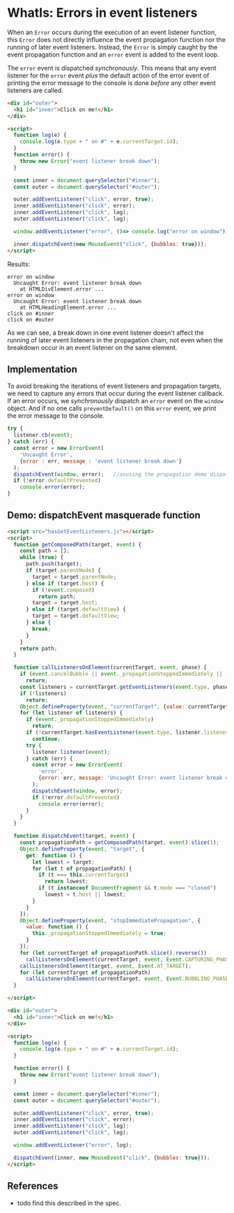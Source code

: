 # WhatIs: Errors in event listeners

When an `Error` occurs during the execution of an event listener function, this `Error` does not directly influence the event propagation function nor the running of later event listeners. Instead, the `Error` is simply caught by the event propagation function and an `error` event is added to the event loop.

The `error` event is dispatched *synchronously*. This means that any event listener for the `error` event *plus* the default action of the error event of printing the error message to the console is done *before* any other event listeners are called.  

```html
<div id="outer">
  <h1 id="inner">Click on me!</h1>
</div>

<script>
  function log(e) {
    console.log(e.type + " on #" + e.currentTarget.id);
  }
  function error() {
    throw new Error("event listener break down");
  }

  const inner = document.querySelector("#inner");
  const outer = document.querySelector("#outer");

  outer.addEventListener("click", error, true);
  inner.addEventListener("click", error);
  inner.addEventListener("click", log);
  outer.addEventListener("click", log);

  window.addEventListener("error", ()=> console.log("error on window"));

  inner.dispatchEvent(new MouseEvent("click", {bubbles: true}));
</script>
```

Results:

```
error on window
  Uncaught Error: event listener break down
    at HTMLDivElement.error ...
error on window
  Uncaught Error: event listener break down
    at HTMLHeadingElement.error ...
click on #inner
click on #outer
```

As we can see, a break down in one event listener doesn't affect the running of later event listeners in the propagation chain, not even when the breakdown occur in an event listener on the same element.

## Implementation

To avoid breaking the iterations of event listeners and propagation targets, we need to capture any errors that occur during the event listener callback. If an error occurs, we *synchronously* dispatch an `error` event on the `window` object. And if no one calls `preventDefault()` on this `error` event, we print the error message to the console.   

```javascript
try {
  listener.cb(event);
} catch (err) {
  const error = new ErrorEvent(
    'Uncaught Error', 
    {error : err, message : 'event listener break down'}
  );                       
  dispatchEvent(window, error);   //asusing the propagation demo dispatchEvent function to also dispatch the error event
  if (!error.defaultPrevented)
    console.error(error);
}
```

## Demo: dispatchEvent masquerade function

```html
<script src="hasGetEventListeners.js"></script>
<script>
  function getComposedPath(target, event) {
    const path = [];
    while (true) {
      path.push(target);
      if (target.parentNode) {
        target = target.parentNode;
      } else if (target.host) {
        if (!event.composed)
          return path;
        target = target.host;
      } else if (target.defaultView) {
        target = target.defaultView;
      } else {
        break;
      }
    }
    return path;
  }

  function callListenersOnElement(currentTarget, event, phase) {
    if (event.cancelBubble || event._propagationStoppedImmediately || (phase === Event.BUBBLING_PHASE && !event.bubbles))
      return;
    const listeners = currentTarget.getEventListeners(event.type, phase);
    if (!listeners)
      return;
    Object.defineProperty(event, "currentTarget", {value: currentTarget, writable: true});
    for (let listener of listeners) {
      if (event._propagationStoppedImmediately)
        return;
      if (!currentTarget.hasEventListener(event.type, listener.listener, listener.capture))
        continue;
      try {
        listener.listener(event);
      } catch (err) {
        const error = new ErrorEvent(
          'error',
          {error: err, message: 'Uncaught Error: event listener break down'}
        );
        dispatchEvent(window, error);
        if (!error.defaultPrevented)
          console.error(error);
      }
    }
  }

  function dispatchEvent(target, event) {
    const propagationPath = getComposedPath(target, event).slice(1);
    Object.defineProperty(event, "target", {
      get: function () {
        let lowest = target;
        for (let t of propagationPath) {
          if (t === this.currentTarget)
            return lowest;
          if (t instanceof DocumentFragment && t.mode === "closed")
            lowest = t.host || lowest;
        }
      }
    });
    Object.defineProperty(event, "stopImmediatePropagation", {
      value: function () {
        this._propagationStoppedImmediately = true;
      }
    });
    for (let currentTarget of propagationPath.slice().reverse())
      callListenersOnElement(currentTarget, event, Event.CAPTURING_PHASE);
    callListenersOnElement(target, event, Event.AT_TARGET);
    for (let currentTarget of propagationPath)
      callListenersOnElement(currentTarget, event, Event.BUBBLING_PHASE);
  }

</script>

<div id="outer">
  <h1 id="inner">Click on me!</h1>
</div>

<script>
  function log(e) {
    console.log(e.type + " on #" + e.currentTarget.id);
  }

  function error() {
    throw new Error("event listener break down");
  }

  const inner = document.querySelector("#inner");
  const outer = document.querySelector("#outer");

  outer.addEventListener("click", error, true);
  inner.addEventListener("click", error);
  inner.addEventListener("click", log);
  outer.addEventListener("click", log);

  window.addEventListener("error", log);

  dispatchEvent(inner, new MouseEvent("click", {bubbles: true}));
</script>
```

## References

  * todo find this described in the spec.